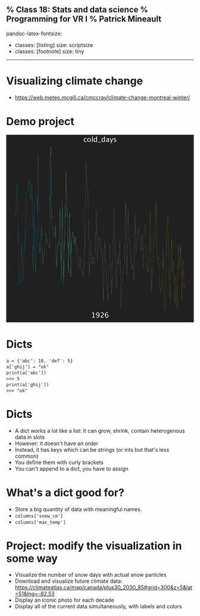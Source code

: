 % Class 18: Stats and data science
% Programming for VR I
% Patrick Mineault
---
pandoc-latex-fontsize:
  - classes: [listing]
    size: scriptsize
  - classes: [footnote]
    size: tiny
---

# Visualizing climate change

* https://web.meteo.mcgill.ca/cmccray/climate-change-montreal-winter/

# Demo project

![Cold days as a function of time](cold_days.png)

# Dicts

```{.python .listing}
a = {'abc': 10, 'def': 5}
a['ghij'] = "ok"
print(a['abc'])
>>> 5
print(a['ghij'])
>>> "ok"
```

# Dicts

* A dict works a lot like a list: it can grow, shrink, contain heterogenous data in slots
* However: it doesn't have an order
* Instead, it has keys which can be strings (or ints but that's less common)
* You define them with curly brackets
* You can't append to a dict, you have to assign

# What's a dict good for?

* Store a big quantity of data with meaningful names.
* `columns['snow_cm']`
* `columns['max_temp']`

# Project: modify the visualization in some way

* Visualize the number of snow days with actual snow particles
* Download and visualize future climate data: https://climateatlas.ca/map/canada/plus30_2030_85#grid=300&z=5&lat=51&lng=-82.53
* Display an iconic photo for each decade
* Display all of the current data simultaneously, with labels and colors

